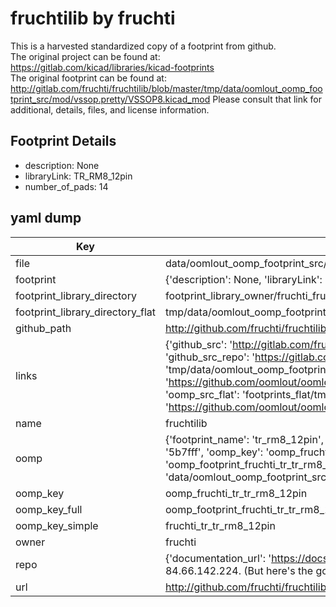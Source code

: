 # fruchtilib by fruchti  
This is a harvested standardized copy of a footprint from github.  
The original project can be found at:  
https://gitlab.com/kicad/libraries/kicad-footprints  
The original footprint can be found at:
http://gitlab.com/fruchti/fruchtilib/blob/master/tmp/data/oomlout_oomp_footprint_src/mod/vssop.pretty/VSSOP8.kicad_mod
Please consult that link for additional, details, files, and license information.  
## Footprint Details
* description: None  
* libraryLink: TR_RM8_12pin  
* number_of_pads: 14  
## yaml dump  
| Key | Value |  
| --- | --- |  
| file | data/oomlout_oomp_footprint_src/fruchtilib/mod/tr.pretty/TR_RM8_12pin.kicad_mod |  
| footprint | {'description': None, 'libraryLink': 'TR_RM8_12pin', 'number_of_pads': 14} |  
| footprint_library_directory | footprint_library_owner/fruchti_fruchtilib |  
| footprint_library_directory_flat | tmp/data/oomlout_oomp_footprint_src/footprints_flat/fruchti_tr_tr_rm8_12pin/working |  
| github_path | http://github.com/fruchti/fruchtilib/blob/master/tmp/data/oomlout_oomp_footprint_src/mod/tr.pretty/TR_RM8_12pin.kicad_mod |  
| links | {'github_src': 'http://gitlab.com/fruchti/fruchtilib/blob/master/tmp/data/oomlout_oomp_footprint_src/mod/vssop.pretty/VSSOP8.kicad_mod', 'github_src_repo': 'https://gitlab.com/kicad/libraries/kicad-footprints', 'oomp_bot': 'tmp/data/oomlout_oomp_footprint_src/footprints/fruchti_tr_tr_rm8_12pin/working', 'oomp_bot_github': 'https://github.com/oomlout/oomlout_oomp_footprint_bot/tree/main/tmp/data/oomlout_oomp_footprint_src/footprints/fruchti_tr_tr_rm8_12pin/working', 'oomp_src_flat': 'footprints_flat/tmp/data/oomlout_oomp_footprint_src/footprints_flat/fruchti_tr_tr_rm8_12pin/working', 'oomp_src_flat_github': 'https://github.com/oomlout/oomlout_oomp_footprint_src/tree/main/tmp/data/oomlout_oomp_footprint_src/footprints_flat/fruchti_tr_tr_rm8_12pin/working'} |  
| name | fruchtilib |  
| oomp | {'footprint_name': 'tr_rm8_12pin', 'library_name': 'tr', 'md5': '5b7fffbe804f19caf6d4961d8d629982', 'md5_10': '5b7fffbe80', 'md5_5': '5b7ff', 'md5_6': '5b7fff', 'oomp_key': 'oomp_fruchti_tr_tr_rm8_12pin', 'oomp_key_extra': 'oomp_footprint_fruchti_tr_tr_rm8_12pin', 'oomp_key_full': 'oomp_footprint_fruchti_tr_tr_rm8_12pin_5b7fff', 'oomp_key_simple': 'fruchti_tr_tr_rm8_12pin', 'original_filename': 'data/oomlout_oomp_footprint_src/fruchtilib/mod/tr.pretty/TR_RM8_12pin.kicad_mod', 'owner_name': 'fruchti'} |  
| oomp_key | oomp_fruchti_tr_tr_rm8_12pin |  
| oomp_key_full | oomp_footprint_fruchti_tr_tr_rm8_12pin |  
| oomp_key_simple | fruchti_tr_tr_rm8_12pin |  
| owner | fruchti |  
| repo | {'documentation_url': 'https://docs.github.com/rest/overview/resources-in-the-rest-api#rate-limiting', 'message': "API rate limit exceeded for 84.66.142.224. (But here's the good news: Authenticated requests get a higher rate limit. Check out the documentation for more details.)"} |  
| url | http://github.com/fruchti/fruchtilib |  

